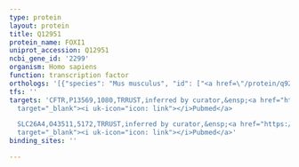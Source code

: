 ```yaml
---
type: protein
layout: protein
title: Q12951
protein_name: FOXI1
uniprot_accession: Q12951
ncbi_gene_id: '2299'
organism: Homo sapiens
function: transcription factor
orthologs: '[{"species": "Mus musculus", "id": ["<a href=\"/protein/q922i5\">Q922I5</a>"]}, {"species": "Rattus norvegicus", "id": ["D4A7G2"]}]'
tfs: ''
targets: 'CFTR,P13569,1080,TRRUST,inferred by curator,&ensp;<a href="https://www.ncbi.nlm.nih.gov/pubmed/?term=20972246%5Buid%5D+OR+29087512%5Buid%5D"
  target="_blank"><i uk-icon="icon: link"></i>Pubmed</a>

  SLC26A4,O43511,5172,TRRUST,inferred by curator,&ensp;<a href="https://www.ncbi.nlm.nih.gov/pubmed/?term=19648736%5Buid%5D+OR+29087512%5Buid%5D"
  target="_blank"><i uk-icon="icon: link"></i>Pubmed</a>'
binding_sites: ''

---
```

